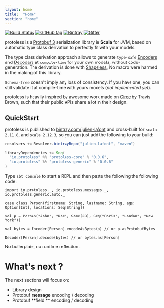 ```yaml
---
layout: home
title:  "Home"
section: "home"
---
```


[![Build Status](https://travis-ci.org/julien-lafont/protoless.svg)](https://travis-ci.org/julien-lafont/protoless)
[![GitHub tag](https://img.shields.io/github/tag/julien-lafont/protoless.svg)]()
[![Bintray](https://img.shields.io/bintray/v/julien-lafont/maven/protoless-core.svg)]()
[![Gitter](https://img.shields.io/gitter/room/julien-lafont/protoless.js.svg)](https://gitter.im/protoless/Lobby)

protoless is a [Protobuf 3](https://developers.google.com/protocol-buffers/docs/proto3) serialization
library in **Scala** for JVM, based on automatic type class derivation to perfectly fit with your models.

The type class derivation approach allows to generate `type-safe` [Encoders](/protoless/api/io/protoless/Decoder.html)
and [Decoders](/protoless/api/io/protoless/Encoder.html) at `compile-time` for your own models,
without code-generation. The derivation is done with [Shapeless](https://github.com/milessabin/shapeless),
No macro were harmed in the making of this library.

`Schema-free` doesn't imply any loss of consistency. If you have one, you can still validate it at compile-time with yours models (*not implemented yet*).

protoless is heavily inspired by awesome work made on [Circe](http://circe.io) by Travis Brown, such that their public APIs share a lot in their design.


## QuickStart

protoless is published to [bintray.com/julien-lafont](https://bintray.com/julien-lafont/maven) and cross-built for `scala 2.11.8`, and `scala 2.12.3`, so you can just add the following to your build:

```scala
resolvers += Resolver.bintrayRepo("julien-lafont", "maven")

libraryDependencies += Seq(
  "io.protoless" %% "protoless-core" % "0.0.6",
  "io.protoless" %% "protoless-generic" % "0.0.6"
)
```

Type `sbt console` to start a REPL and then paste the following the following code:

```tut:book
import io.protoless._, io.protoless.messages._, io.protoless.generic.auto._

case class Person(firstname: String, lastname: String, age: Option[Int], locations: Seq[String])

val p = Person("John", "Doe", Some(28), Seq("Paris", "London", "New York"))

val bytes = Encoder[Person].encodeAsBytes(p) // or p.asProtobufBytes

Decoder[Person].decode(bytes) // or bytes.as[Person]
```

No boilerplate, no runtime reflection.

# What's next ?

The next sections will focus on:
 - Library design
 - Protobuf **message** encoding / decoding
 - Protobuf **field ** encoding / decoding
